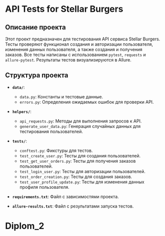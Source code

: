 # API Tests for Stellar Burgers

## Описание проекта

Этот проект предназначен для тестирования API сервиса Stellar Burgers. Тесты проверяют функционал создания и авторизации пользователя, изменения данных пользователя, а также создания и получения заказов. Все тесты написаны с использованием `pytest`, `requests` и `allure-pytest`. Результаты тестов визуализируются в Allure.

## Структура проекта

- **`data/`**:
  - `data.py`: Константы и тестовые данные.
  - `errors.py`: Определения ожидаемых ошибок для проверки API.

- **`helpers/`**:
  - `api_requests.py`: Методы для выполнения запросов к API.
  - `generate_user_data.py`: Генерация случайных данных для тестирования пользователей.

- **`tests/`**:
  - `conftest.py`: Фикстуры для тестов.
  - `test_create_user.py`: Тесты для создания пользователей.
  - `test_get_user_orders.py`: Тесты для получения заказов пользователей.
  - `test_login_user.py`: Тесты для авторизации пользователей.
  - `test_order_creation.py`: Тесты для создания заказов.
  - `test_user_profile_update.py`: Тесты для изменения данных профиля пользователя.

- **`requirements.txt`**: Файл с зависимостями проекта.
- **`allure-results.txt`**: Файл с результатами запуска тестов.

# Diplom_2
